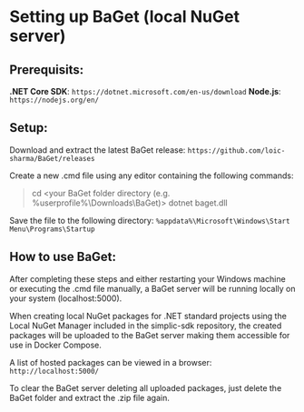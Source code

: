 # Setting up BaGet (local NuGet server)

## Prerequisits:
**.NET Core SDK**: `https://dotnet.microsoft.com/en-us/download`
**Node.js**: `https://nodejs.org/en/`

## Setup:
Download and extract the latest BaGet release: `https://github.com/loic-sharma/BaGet/releases`

Create a new .cmd file using any editor containing the following commands:

> cd \<your BaGet folder directory (e.g. %userprofile%\Downloads\BaGet)\>
> dotnet baget.dll

Save the file to the following directory: `%appdata%\Microsoft\Windows\Start Menu\Programs\Startup`

## How to use BaGet:
After completing these steps and either restarting your Windows machine or executing the .cmd file manually, a BaGet server will be running locally on your system (localhost:5000).

When creating local NuGet packages for .NET standard projects using the Local NuGet Manager included in the simplic-sdk repository, 
the created packages will be uploaded to the BaGet server making them accessible for use in Docker Compose.

A list of hosted packages can be viewed in a browser: `http://localhost:5000/`

To clear the BaGet server deleting all uploaded packages, just delete the BaGet folder and extract the .zip file again.